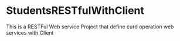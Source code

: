 # StudentsRESTfulWithClient
This is a RESTFul Web service Project that define curd operation web services with Client
